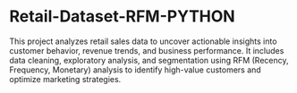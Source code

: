 # Retail-Dataset-RFM-PYTHON
This project analyzes retail sales data to uncover actionable insights into customer behavior, revenue trends, and business performance. It includes data cleaning, exploratory analysis, and segmentation using RFM (Recency, Frequency, Monetary) analysis to identify high-value customers and optimize marketing strategies.
